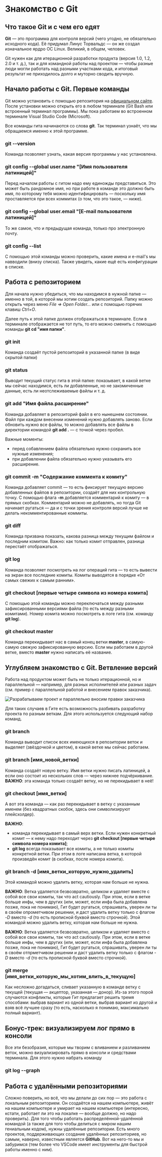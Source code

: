 # Знакомство с Git
## Что такое Git и с чем его едят
**Git** — это программа для контроля версий (чего угодно, не обязательно исходного кода). Её придумал Линус Торвальдс — он же создал изначальное ярдро ОС Linux. Великий, в общем, человек.

Git нужен как для итерационной разработки продукта (версия 1.0, 1.2, 2.0 и т. д.), так и для командной работы над проектом — чтобы разные люди могли работать над разными участками кода, и итоговый результат не приходилось долго и муторно сводить вручную.

## Начало работы с Git. Первые команды
Git можно установить с помощью репозитория на [официальном сайте](https://git-scm.com/downloads). После установки можно открыть его в любом терминале (Git Bash или встроенный терминал программы). Мы пока работаем во встроенном терминале Visual Studio Code (Microsoft).

Все команды гита начинаются со слова **git**. Так терминал узнаёт, что мы обращаемся именно к этой программе.

### git --version
Команда позволяет узнать, какая версия программы у нас установлена.

### git config --global user.name "[Имя пользователя латиницей]"
Перед началом работы с гитом надо ему единожды представиться. Это может быть рандомное имя, но при работе в команде это должно быть имя, по которому тебя можно идентифицировать — поскольку имя проставляется при всех коммитах (о том, что это такое, — ниже).

### git config --global user.email "[E-mail пользователя латиницей]"
То же самое, что и предыдущая команда, только про электронную почту.

### git config --list
С помощью этой команды можно проверить, какие имена и e-mail's мы навводили (внизу списка). Также увидеть, какие ещё есть конфигурации в списке.

## Работа с репозиторием
Для начала нужно убедиться, что мы находимся в нужной папке — именно в той, в которой мы хотим создать репозиторий. Папку можно открыть через меню *File => Open Folder…* или с помощью горячих клавиш *Ctrl+O*.

Далее путь к этой папке должен отображаться в терминале. Если в терминале отображается не тот путь, то его можно сменить с помощью команды **git cd "имя папки"**.

### git init
Команда создаёт пустой репозиторий в указанной папке (в виде скрытой папки)

### git status
Выводит текущий статус гита в этой папке: показывает, в какой ветке мы сейчас находимся, есть ли добавленные, но не закомиченные данные, есть ли неотслеживаемые файлы и т. д.

### git add "Имя файла.расширение"
Команда добавляет в репозиторий файл в его нынешнем состоянии. Файл при каждом внесении изменений нужно добавлять заново. Если обновить нужно все файлы, то можно добавлять все файлы в директории командой **git add .** — с точкой через пробел.

Важные моменты:
* перед собавлением файла обязательно нужно сохранить все нужные изменения;
* при добавлении файла обязательно нужно указывать его расширение.

### git commit -m "Содержание коммента к комиту"
Команда добавляет commit — то есть фиксирует текущую версию добавленных файлов в репозитории, создаёт для них контрольную точку. С помощью флага **-m** добавляется комментарий к комиту — в прямых скобках. Комментарий можно не добавлять, но тогда Git начинает ругаться — да и с точки зрения контроля версий лучше не делать некомментированные коммиты.

### git diff
Команда призвана показать, какова разница между текущим файлом и последним комитом. Важно: как только комит отправлен, разница перестаёт отображаться.

### git log
Команда позволяет посмотреть на лог операций гита — то есть вывести на экран все последние комиты. Комиты выводятся в порядке «От самых свежих к самым ранним».

### git checkout [первые четыре символа из номера комита]
С помощью этой команды можно переключаться между разными зафиксированными версиями файла (то есть между разными комитами). Номер комита можно посмотреть в логе гита (см. команду **git log**).

### git checkout master
Команда перекидывает нас в самый конец ветки **master**, в самую-самую свежую зафиксированную версию. Если мы работаем в другой ветке, вместо **master** нужно написать её название.

## Углубляем знакомство с Git. Ветвление версий
Работа над продуктом может быть не только итерационной, но и параллельной — например, для разных исполнителей или разных задач (см. пример с параллельной работой и внесением правок заказчика).

![Разрабатываем проект и параллельно вносим правки заказчика](Черновики.jpg)

Для таких случаев в Гите есть возможность разбивать разработку проекта по разным веткам. Для этого используется следующий набор команд.

### git branch
Команда выводит список всех имеющихся в репозитории веток и выделяет (звёздочкой и цветом), в какой ветке мы сейчас работаем.

### git branch [имя_новой_ветки]
Команда создаёт новую ветку. Имя ветки нужно писать латиницей, а если оно состоит из нескольких слов — через нижнее подчёркивание. **ВАЖНО**: эта команда только создаёт ветку, но не перекидывает в неё!

### git checkout [имя_ветки]
А вот эта команда — как раз перекидывает в ветку с указанным именем (без квадратных скобок, здесь они символизируют плейсхолдер).

**ВАЖНО**:
* команда перекидывает в самый верх ветки. Если нужен конкретный комит — к нему надо переходит через **git checkout [первые четыре символа номера комита]**;
* **git log** всегда показывает все комиты, а не только комиты конкретной ветки. При этом в логе написана ветка, в которой произведён комит (в скобках, после номера комита).

### git branch -d [имя_ветки_которую_нужно_удалить]
Этой командой можно удалить ветку, которая нам больше не нужна.

**ВАЖНО**: Ветка удаляется безвозвратно, целиком и удаляет вместе с собой все свои комиты, так что act cautiously. При этом, если в ветке больше инфы, чем в других (или, может, если инфа была добавлена позже, пока не понимаю), Гит будет ругаться, спрашивать, уверен ли ты в своём опрометчивом решении, и даст удалить ветку только с флагом *-D* вместо *-d* (то есть прописной буквой вместо строчной).
Этой командой можно удалить ветку, которая нам больше не нужна.

**ВАЖНО**: Ветка удаляется безвозвратно, целиком и удаляет вместо с собой все свои комиты, так что act cautiously. При этом, если в ветке больше инфы, чем в других (или, может, если инфа была добавлена позже, пока не понимаю), Гит будет ругаться, спрашивать, уверен ли ты в своём отпрметчивом решении и даст удалить ветку только с флагом *-D* вместо *-d* (то есть прописной буквой вместо строчной).

### git merge [имя_ветки_которую_мы_хотим_влить_в_текущую]
Как несложно догадаться, сливает указанную в команде ветку с текущей (текущая — акцептор, указанная — донор). Из-за этого порой случаются конфликты, которые Гит предлагает решить тремя способами: выбрав вариант из одной ветки, выбрав вариант из другой и взяв всё лучшее сразу (то есть, насколько я понимаю, максимально полный вариант).

## Бонус-трек: визуализируем лог прямо в консоли
Все эти безобразия, которые мы творим с вливанием и разливанием веток, можно визуализировать прямо в консоли и средствами терминала. Для этого нужно набрать команду

### git log --graph

## Работа с удалёнными репозиториями
Сложно поверить, но всё, что мы делали до сих пор — это работа с локальным репозиторием. Он создаётся на нашем компьютере, живёт на нашем компьютере и умирает на нашем компьютере (интересно, кстати, работает ли это на локалке — вообще должно, но надо проверить). Для того чтобы работать распределённой-удалённой командой (а также для того чтобы  делиться с миром нашим гениальным кодом), нужны удалённые репозитории. Есть много проектов, поддерживающих создание удалённых репозиториев, но самым, наверно, известным является **GitHub**. Вот на него-то мы и забуримся (тем более что VSCode имеет инструменты для быстрой работы именно с ним).

### 